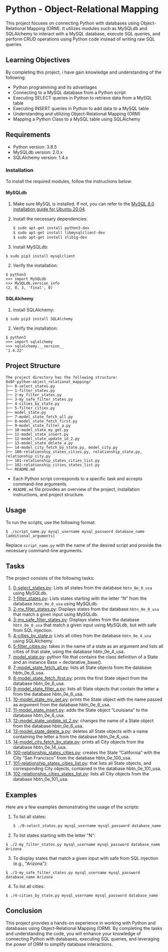 # Python - Object-Relational Mapping

This project focuses on connecting Python with databases using Object-Relational Mapping (ORM). It utilizes modules such as MySQLdb and SQLAlchemy to interact with a MySQL database, execute SQL queries, and perform CRUD operations using Python code instead of writing raw SQL queries.

## Learning Objectives

By completing this project, i have  gain knowledge and understanding of the following:

- Python programming and its advantages
- Connecting to a MySQL database from a Python script
- Executing SELECT queries in Python to retrieve data from a MySQL table
- Executing INSERT queries in Python to add data to a MySQL table
- Understanding and utilizing Object-Relational Mapping (ORM)
- Mapping a Python Class to a MySQL table using SQLAlchemy

## Requirements

- Python version: 3.8.5
- MySQLdb version: 2.0.x
- SQLAlchemy version: 1.4.x

### Installation

To install the required modules, follow the instructions below:

#### MySQLdb

1. Make sure MySQL is installed. If not, you can refer to the [MySQL 8.0 installation guide for Ubuntu 20.04](https://dev.mysql.com/doc/mysql-installation-excerpt/8.0/en/linux-installation.html).

2. Install the necessary dependencies:

   ```bash
   $ sudo apt-get install python3-dev
   $ sudo apt-get install libmysqlclient-dev
   $ sudo apt-get install zlib1g-dev

1. Install MySQLdb:
```
$ sudo pip3 install mysqlclient
```
2. Verify the installation:
```
$ python3
>>> import MySQLdb
>>> MySQLdb.version_info
(2, 0, 3, 'final', 0)
```
#### SQLAlchemy
1. Install SQLAlchemy:
```
$ sudo pip3 install SQLAlchemy
```
2. Verify the installation:
```
$ python3
>>> import sqlalchemy
>>> sqlalchemy.__version__
'1.4.22'
```
## Project Structure
```
The project directory has the following structure:
0x0F-python-object_relational_mapping/
├── 0-select_states.py
├── 1-filter_states.py
├── 2-my_filter_states.py
├── 3-my_safe_filter_states.py
├── 4-cities_by_state.py
├── 5-filter_cities.py
├── model_state.py
├── 7-model_state_fetch_all.py
├── 8-model_state_fetch_first.py
├── 9-model_state_filter_a.py
├── 10-model_state_my_get.py
├── 11-model_state_insert.py
├── 12-model_state_update_id_2.py
├── 13-model_state_delete_a.py
├── 14-model_city_fetch_by_state.py, model_city.py
├── 100-relationship_states_cities.py, relationship_state.py, relationship_city.py
├── 101-relationship_states_cities_list.py
├── 102-relationship_cities_states_list.py
└── README.md
```
* Each Python script corresponds to a specific task and accepts command-line arguments.
* `README.md` file provides an overview of the project, installation instructions, and project structure.
## Usage
To run the scripts, use the following format:
```
$ ./script_name.py mysql_username mysql_password database_name [additional_arguments]
```
Replace `script_name.py` with the name of the desired script and provide the necessary command-line arguments.
## Tasks
The project consists of the following tasks:
1. [0-select_states.py](./0-select_states.py): Lists all states from the database `hbtn_0e_0_usa` using MySQLdb.
2. [1-filter_states.py](./1-filter_states.py): Lists states starting with the letter "N" from the database `hbtn_0e_0_usa` using MySQLdb.
3. [2-my_filter_states.py](./2-my_filter_states.py): Displays states from the database `hbtn_0e_0_usa` that match a given input using MySQLdb.
4. [3-my_safe_filter_states.py](./3-my_safe_filter_states.py): Displays states from the database `hbtn_0e_0_usa` that match a given input using MySQLdb, but with safe from SQL injection.
5. [4-cities_by_state.p](./4-cities_by_state.py): Lists all cities from the database `hbtn_0e_4_usa` using SQLAlchemy.
6. [5-filter_cities.py](./5-filter_cities.py): takes in the name of a state as an argument and lists all cities of that state, using the database hbtn_0e_4_usa.
7. [model_state.py](./model_state.py): python file that contains the class definition of a State and an instance Base = declarative_base().
8. [7-model_state_fetch_all.py](./7-model_state_fetch_all.py): lists all State objects from the database hbtn_0e_6_usa.
9. [8-model_state_fetch_first.py](./8-model_state_fetch_first.py): prints the first State object from the database hbtn_0e_6_usa.
10. [9-model_state_filter_a.py](./9-model_state_filter_a.py): lists all State objects that contain the letter a from the database hbtn_0e_6_usa.
11. [10-model_state_my_get.py](./10-model_state_my_get.py): prints the State object with the name passed as argument from the database hbtn_0e_6_usa.
12. [11-model_state_insert.py](./11-model_state_insert.py): adds the State object “Louisiana” to the database hbtn_0e_6_usa.
13. [12-model_state_update_id_2.py](./12-model_state_update_id_2.py): changes the name of a State object from the database hbtn_0e_6_usa.
14. [13-model_state_delete_a.py](./13-model_state_delete_a.py): deletes all State objects with a name containing the letter a from the database hbtn_0e_6_usa.
15. [14-model_city_fetch_by_state.py](./14-model_city_fetch_by_state.py): prints all City objects from the database hbtn_0e_14_usa.
16. [100-relationship_states_cities.py](./100-relationship_states_cities.py): creates the State “California” with the City “San Francisco” from the database hbtn_0e_100_usa.
17. [101-relationship_states_cities_list.py](./101-relationship_states_cities_list.py): that lists all State objects, and corresponding City objects, contained in the database hbtn_0e_101_usa.
18. [102-relationship_cities_states_list.py](./102-relationship_cities_states_list.py): lists all City objects from the database hbtn_0e_101_usa.
## Examples

Here are a few examples demonstrating the usage of the scripts:

1. To list all states:
   ```bash
   $ ./0-select_states.py mysql_username mysql_password database_name

2. To list states starting with the letter "N":
```
$ ./2-my_filter_states.py mysql_username mysql_password database_name Arizona
```
3. To display states that match a given input with safe from SQL injection (e.g., "Arizona"):
```
$ ./3-my_safe_filter_states.py mysql_username mysql_password database_name Arizona
```
4. To list all cities:
```
$ ./4-cities_by_state.py mysql_username mysql_password database_name
```
## Conclusion
This project provides a hands-on experience in working with Python and databases using Object-Relational Mapping (ORM). By completing the tasks and understanding the code, you will enhance your knowledge of connecting Python with databases, executing SQL queries, and leveraging the power of ORM to simplify database interactions.
